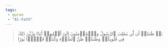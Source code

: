 ```yaml
---
tags: 
 - quran 
 - "Al-Fath"
---
```


> بَلۡ ظَنَنتُمۡ أَن لَّن يَنقَلِبَ ٱلرَّسُولُ وَٱلۡمُؤۡمِنُونَ إِلَىٰٓ أَهۡلِيهِمۡ أَبَدٗا وَزُيِّنَ ذَٰلِكَ فِي قُلُوبِكُمۡ وَظَنَنتُمۡ ظَنَّ ٱلسَّوۡءِ وَكُنتُمۡ قَوۡمَۢا بُورٗا
